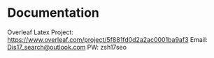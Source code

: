 # Documentation
Overleaf Latex Project:
https://www.overleaf.com/project/5f881fd0d2a2ac0001ba9af3
Email: Dis17_search@outlook.com
PW: zsh17seo
